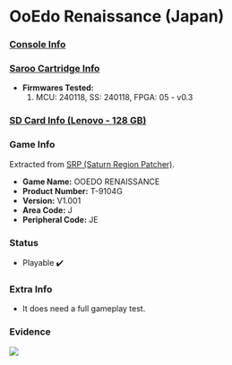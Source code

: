 # OoEdo Renaissance (Japan)

### [Console Info](../../../../Info/Consoles/VA13/README.md)

### [Saroo Cartridge Info](../../../../Info/Cartridges/RetroGameParadiseStore/1.32F/README.md)

- <b>Firmwares Tested:</b>
  1. MCU: 240118, SS: 240118, FPGA: 05 - v0.3

### [SD Card Info (Lenovo - 128 GB)](../../../../Info/SdCards/Lenovo/128GB/fat32/README.md)

### Game Info

Extracted from [SRP (Saturn Region Patcher)](https://segaxtreme.net/resources/saturn-region-patcher.81/download).

- <b>Game Name:</b> OOEDO RENAISSANCE
- <b>Product Number:</b> T-9104G
- <b>Version:</b> V1.001
- <b>Area Code:</b> J
- <b>Peripheral Code:</b> JE

### Status

- Playable :heavy_check_mark:

### Extra Info

- It does need a full gameplay test.

### Evidence

[![](https://img.youtube.com/vi/K8tnm2Ph_rs/0.jpg)](https://www.youtube.com/watch?v=K8tnm2Ph_rs)

